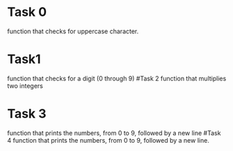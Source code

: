 # Task 0
function that checks for uppercase character.
# Task1
function that checks for a digit (0 through 9)
#Task 2
function that multiplies two integers
# Task 3
 function that prints the numbers, from 0 to 9, followed by a new line
#Task 4
function that prints the numbers, from 0 to 9, followed by a new line.
